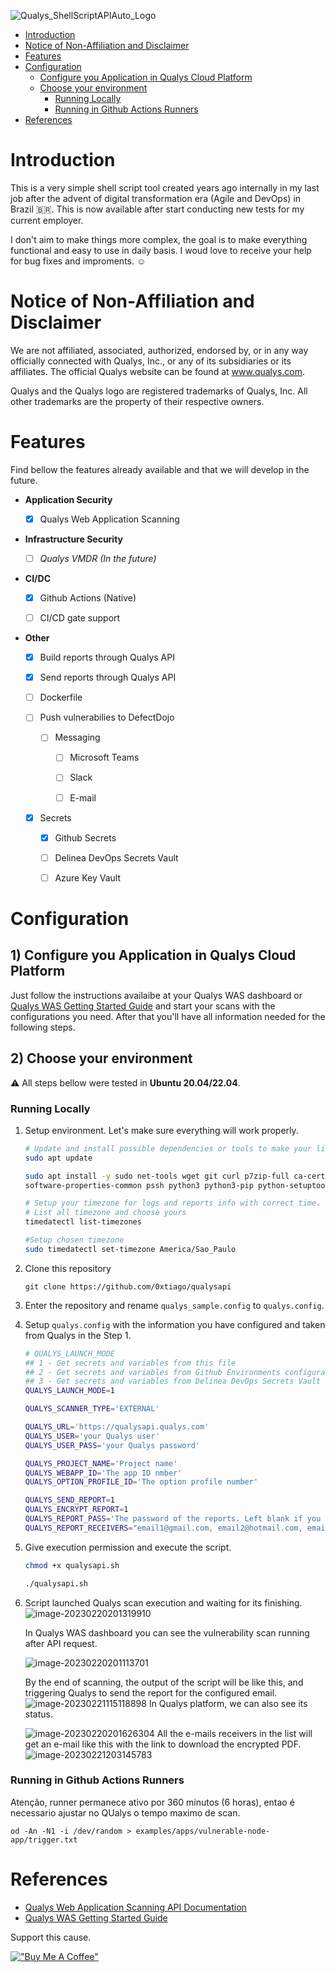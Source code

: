 
![Qualys_ShellScriptAPIAuto_Logo](images/Qualys_ShellScriptAPIAuto_Logo.png)


- [Introduction](#introduction)
- [Notice of Non-Affiliation and Disclaimer](#notice-of-non-affiliation-and-disclaimer)
- [Features](#features)
- [Configuration](#configuration)
  - [Configure you Application in Qualys Cloud Platform](#configure-you-application-in-qualys-cloud-platform)
  - [Choose your environment](#choose-your-environment)
    - [Running  Locally](#running--locally)
    - [Running in Github Actions Runners](#running-in-github-actions-runners)
- [References](#references)

# Introduction

This is a very simple shell script tool created years ago internally in my last job after the advent of digital transformation era (Agile and DevOps) in Brazil 🇧🇷.  This is now available after start conducting new tests for my current employer.

I don't aim to make things more complex, the goal is to make everything functional and easy to use in daily basis. I woud love to receive your help for bug fixes and improments. ☺️



# Notice of Non-Affiliation and Disclaimer

We are not affiliated, associated, authorized, endorsed by, or in any way officially connected with  Qualys, Inc., or any of its subsidiaries or its affiliates. The official Qualys website can be found at www.qualys.com. 

Qualys and the Qualys logo are registered trademarks of Qualys, Inc. All other trademarks are the property of their respective owners.



# Features

Find bellow the features already available and that we will develop in the future.

- **Application Security**
  - [x] Qualys Web Application Scanning


- **Infrastructure Security**
  - [ ] *Qualys VMDR (In the future)*


- **CI/DC**

  - [x] Github Actions (Native)

  - [ ] CI/CD gate support


- **Other**

  - [x] Build reports through Qualys API

  - [x] Send reports through Qualys API

  - [ ] Dockerfile

  - [ ] Push vulnerabilies to DefectDojo
    - [ ] Messaging
      - [ ] Microsoft Teams
      - [ ] Slack
      - [ ] E-mail


  - [x] Secrets
    - [x] Github Secrets
    - [ ] Delinea DevOps Secrets Vault
    - [ ] Azure Key Vault
    




# Configuration

## 1) Configure you Application in Qualys Cloud Platform

Just follow the instructions availaibe at your Qualys WAS dashboard or [Qualys WAS Getting Started Guide](https://www.qualys.com/docs/qualys-was-getting-started-guide.pdf) and start your scans with the configurations you need. After that you'll have all information needed for the following steps.

## 2) Choose your environment

⚠️ All steps bellow were tested in **Ubuntu 20.04/22.04**.  

### Running  Locally

1. Setup environment. Let's make sure everything will work properly.
   ```bash
   # Update and install possible dependencies or tools to make your life easier
   sudo apt update
   
   sudo apt install -y sudo net-tools wget git curl p7zip-full ca-certificates apt-transport-https \
   software-properties-common pssh python3 python3-pip python-setuptools vim nano timedatectl
   
   # Setup your timezone for logs and reports info with correct time.
   # List all timezone and choose yours
   timedatectl list-timezones
   
   #Setup chosen timezone
   sudo timedatectl set-timezone America/Sao_Paulo
   ```

2. Clone this repository

   `git clone https://github.com/0xtiago/qualysapi`

3. Enter the repository and rename `qualys_sample.config` to `qualys.config`.

4. Setup `qualys.config` with the information you have configured and taken from Qualys in the Step 1.

   ```bash
   # QUALYS_LAUNCH_MODE
   ## 1 - Get secrets and variables from this file
   ## 2 - Get secrets and variables from Github Environments configuration
   ## 3 - Get secrets and variables from Delinea DevOps Secrets Vault
   QUALYS_LAUNCH_MODE=1
   
   QUALYS_SCANNER_TYPE='EXTERNAL'
   
   QUALYS_URL='https://qualysapi.qualys.com'
   QUALYS_USER='your Qualys user'  
   QUALYS_USER_PASS='your Qualys password'
   
   QUALYS_PROJECT_NAME='Project name'
   QUALYS_WEBAPP_ID='The app ID nmber' 
   QUALYS_OPTION_PROFILE_ID='The option profile number'
   
   QUALYS_SEND_REPORT=1
   QUALYS_ENCRYPT_REPORT=1
   QUALYS_REPORT_PASS='The password of the reports. Left blank if you dont want to protect it. ;)'
   QUALYS_REPORT_RECEIVERS="email1@gmail.com, email2@hotmail.com, email3@yahoo.com"
   ```

4. Give execution permission and execute the script.
   ```bash
   chmod +x qualysapi.sh
   
   ./qualysapi.sh
   ```

5. Script launched Qualys scan execution and waiting for its finishing. 
   ![image-20230220201319910](images/image-20230220201319910.png)

   In Qualys WAS dashboard you can see the vulnerability scan running after API request.

   ![image-20230220201113701](images/image-20230220201113701.png)

   By the end of scanning, the output of the script will be like this, and triggering Qualys to send the report for the configured email.
   ![image-20230221115118898](images/image-20230221115118898.png)
   In Qualys platform, we can also see its status.

   ![image-20230220201626304](images/image-20230220201626304.png)
   All the e-mails receivers in the list will get an e-mail like this with the link to download the encrypted PDF.
   ![image-20230221203145783](images/image-20230221203145783.png)



### Running in Github Actions Runners

Atenção, runner permanece ativo por 360 minutos (6 horas), entao é necessario ajustar no QUalys o tempo maximo de scan.



```
od -An -N1 -i /dev/random > examples/apps/vulnerable-node-app/trigger.txt
```





# References

- [Qualys Web Application Scanning API Documentation](https://www.qualys.com/docs/qualys-was-api-user-guide.pdf)
- [Qualys WAS Getting Started Guide](https://www.qualys.com/docs/qualys-was-getting-started-guide.pdf)





Support this cause.

[!["Buy Me A Coffee"](https://www.buymeacoffee.com/assets/img/custom_images/orange_img.png)](https://www.buymeacoffee.com/tiagotavares)
